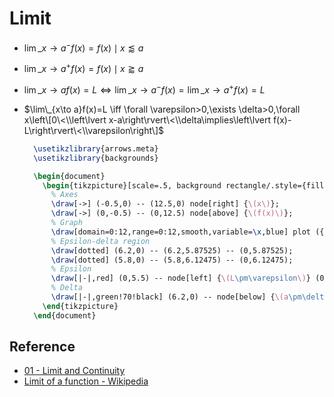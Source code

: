 # Limit

* $\lim\_{x\to a^-}f(x)=f(x)\mid x\lessapprox a$

* $\lim\_{x\to a^+}f(x)=f(x)\mid x\gtrapprox a$

* $\lim\_{x\to a}f(x)=L\iff\lim\_{x\to a^-}f(x)=\lim\_{x\to a^{+}}f(x)=L$

* $\lim\_{x\to a}f(x)=L \iff \forall \varepsilon>0,\exists \delta>0,\forall x\left\[0\<\\left\lvert x-a\right\rvert\<\\delta\implies\left\lvert f(x)-L\right\rvert\<\\varepsilon\right\]$
  
  ````tikz
    \usetikzlibrary{arrows.meta}
    \usetikzlibrary{backgrounds}
  
    \begin{document}
      \begin{tikzpicture}[scale=.5, background rectangle/.style={fill=white}, show background rectangle]
        % Axes
        \draw[->] (-0.5,0) -- (12.5,0) node[right] {\(x\)};  
        \draw[->] (0,-0.5) -- (0,12.5) node[above] {\(f(x)\)};
        % Graph
        \draw[domain=0:12,range=0:12,smooth,variable=\x,blue] plot ({\x},{(\x^3-18*\x^2+88*\x-96)/32+6});
        % Epsilon-delta region
        \draw[dotted] (6.2,0) -- (6.2,5.87525) -- (0,5.87525);
        \draw[dotted] (5.8,0) -- (5.8,6.12475) -- (0,6.12475);
        % Epsilon
        \draw[|-|,red] (0,5.5) -- node[left] {\(L\pm\varepsilon\)} (0,6.5);
        % Delta
        \draw[|-|,green!70!black] (6.2,0) -- node[below] {\(a\pm\delta\)} (5.8,0);
      \end{tikzpicture}
    \end{document}
  ````

## Reference

* [01 - Limit and Continuity](../../../../00%20-%20Summary/SCMA104%20-%20System%20of%20Ordinary%20Differential%20Equations%20and%20Applications%20in%20Medical%20Science/01%20-%20Limit%20and%20Continuity.md)
* [Limit of a function - Wikipedia](https://en.wikipedia.org/wiki/Limit_of_a_function)
